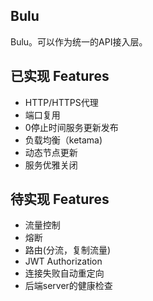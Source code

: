 Bulu
-------
Bulu。可以作为统一的API接入层。

## 已实现 Features
* HTTP/HTTPS代理
* 端口复用
* 0停止时间服务更新发布
* 负载均衡（ketama)
* 动态节点更新
* 服务优雅关闭

## 待实现 Features
* 流量控制
* 熔断
* 路由(分流，复制流量)
* JWT Authorization
* 连接失败自动重定向
* 后端server的健康检查